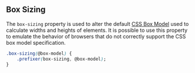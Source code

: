## Box Sizing

The `box-sizing` property is used to alter the default [CSS Box Model](https://developer.mozilla.org/en-US/docs/CSS/Box_model) used to calculate widths and heights of elements. It is possible to use this property to emulate the behavior of browsers that do not correctly support the CSS box model specification.

```css
.box-sizing(@box-model) {
    .prefixer(box-sizing, @box-model);
}
```
